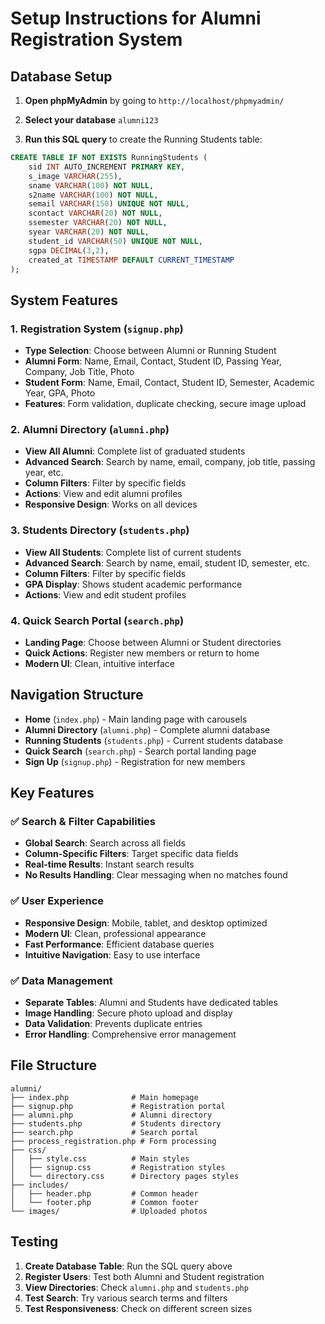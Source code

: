 # Setup Instructions for Alumni Registration System

## Database Setup

1. **Open phpMyAdmin** by going to `http://localhost/phpmyadmin/`

2. **Select your database** `alumni123`

3. **Run this SQL query** to create the Running Students table:

```sql
CREATE TABLE IF NOT EXISTS RunningStudents (
    sid INT AUTO_INCREMENT PRIMARY KEY,
    s_image VARCHAR(255),
    sname VARCHAR(100) NOT NULL,
    s2name VARCHAR(100) NOT NULL,
    semail VARCHAR(150) UNIQUE NOT NULL,
    scontact VARCHAR(20) NOT NULL,
    ssemester VARCHAR(20) NOT NULL,
    syear VARCHAR(20) NOT NULL,
    student_id VARCHAR(50) UNIQUE NOT NULL,
    sgpa DECIMAL(3,2),
    created_at TIMESTAMP DEFAULT CURRENT_TIMESTAMP
);
```

## System Features

### 1. **Registration System** (`signup.php`)
- **Type Selection**: Choose between Alumni or Running Student
- **Alumni Form**: Name, Email, Contact, Student ID, Passing Year, Company, Job Title, Photo
- **Student Form**: Name, Email, Contact, Student ID, Semester, Academic Year, GPA, Photo
- **Features**: Form validation, duplicate checking, secure image upload

### 2. **Alumni Directory** (`alumni.php`)
- **View All Alumni**: Complete list of graduated students
- **Advanced Search**: Search by name, email, company, job title, passing year, etc.
- **Column Filters**: Filter by specific fields
- **Actions**: View and edit alumni profiles
- **Responsive Design**: Works on all devices

### 3. **Students Directory** (`students.php`)
- **View All Students**: Complete list of current students  
- **Advanced Search**: Search by name, email, student ID, semester, etc.
- **Column Filters**: Filter by specific fields
- **GPA Display**: Shows student academic performance
- **Actions**: View and edit student profiles

### 4. **Quick Search Portal** (`search.php`)
- **Landing Page**: Choose between Alumni or Student directories
- **Quick Actions**: Register new members or return to home
- **Modern UI**: Clean, intuitive interface

## Navigation Structure

- **Home** (`index.php`) - Main landing page with carousels
- **Alumni Directory** (`alumni.php`) - Complete alumni database
- **Running Students** (`students.php`) - Current students database  
- **Quick Search** (`search.php`) - Search portal landing page
- **Sign Up** (`signup.php`) - Registration for new members

## Key Features

### ✅ **Search & Filter Capabilities**
- **Global Search**: Search across all fields
- **Column-Specific Filters**: Target specific data fields
- **Real-time Results**: Instant search results
- **No Results Handling**: Clear messaging when no matches found

### ✅ **User Experience**
- **Responsive Design**: Mobile, tablet, and desktop optimized
- **Modern UI**: Clean, professional appearance
- **Fast Performance**: Efficient database queries
- **Intuitive Navigation**: Easy to use interface

### ✅ **Data Management**
- **Separate Tables**: Alumni and Students have dedicated tables
- **Image Handling**: Secure photo upload and display
- **Data Validation**: Prevents duplicate entries
- **Error Handling**: Comprehensive error management

## File Structure
```
alumni/
├── index.php              # Main homepage
├── signup.php             # Registration portal  
├── alumni.php             # Alumni directory
├── students.php           # Students directory
├── search.php             # Search portal
├── process_registration.php # Form processing
├── css/
│   ├── style.css          # Main styles
│   ├── signup.css         # Registration styles
│   └── directory.css      # Directory pages styles
├── includes/
│   ├── header.php         # Common header
│   └── footer.php         # Common footer
└── images/                # Uploaded photos
```

## Testing
1. **Create Database Table**: Run the SQL query above
2. **Register Users**: Test both Alumni and Student registration
3. **View Directories**: Check `alumni.php` and `students.php`
4. **Test Search**: Try various search terms and filters
5. **Test Responsiveness**: Check on different screen sizes
